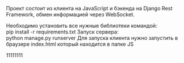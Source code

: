 
Проект состоит из клиента на JavaScript и бэкенда 
на Django Rest Framework, обмен информацией через WebSocket.  

Необходимо установить все нужные библиотеки командой:  
pip install -r requirements.txt
Запуск сервера:  
python manage.py runserver
Для запуска клиента нужно запустить в браузере index.html  который находится в папке JS

11111111
